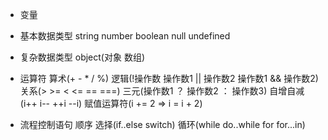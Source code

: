 * 变量
* 基本数据类型 string number boolean null undefined 
* 复杂数据类型 object(对象 数组)
* 运算符
  算术(+ - * / %)
  逻辑(!操作数 操作数1 || 操作数2  操作数1 && 操作数2)
  关系(> >= < <= == ===)
  三元(操作数1 ？ 操作数2 ： 操作数3)
  自增自减(i++ i-- ++i --i)
  赋值运算符(i += 2 => i = i + 2)

* 流程控制语句
  顺序
  选择(if..else  switch)
  循环(while do..while for for...in)
